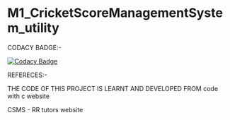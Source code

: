 # M1_CricketScoreManagementSystem_utility






CODACY BADGE:-

[![Codacy Badge](https://app.codacy.com/project/badge/Grade/7dd1757810c54874949dfa6d5e7247a4)](https://www.codacy.com/gh/Resma-M/M1_CricketscoreManagementSystem_utility/dashboard?utm_source=github.com&amp;utm_medium=referral&amp;utm_content=Resma-M/M1_CricketscoreManagementSystem_utility&amp;utm_campaign=Badge_Grade)


REFERECES:-


THE CODE OF THIS PROJECT IS LEARNT AND DEVELOPED FROM code with c website

CSMS - RR tutors website
